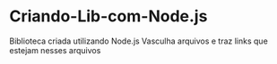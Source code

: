 # Criando-Lib-com-Node.js
Biblioteca criada utilizando Node.js
Vasculha arquivos e traz links que estejam nesses arquivos
